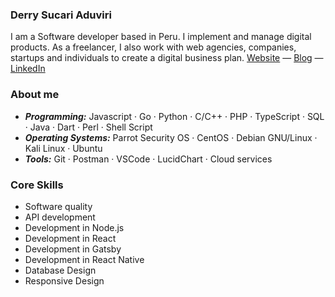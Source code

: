 ### Derry Sucari Aduviri
I am a Software developer based in Peru. I implement and manage digital products. As a freelancer, I also work with web agencies, companies, startups and individuals to create a digital business plan. [Website](https://dsucaria.com/) — [Blog](https://blog.dsucaria.com/) — [LinkedIn](https://www.linkedin.com/in/dsucaria)

### About me
- ***Programming:*** Javascript · Go · Python · C/C++ · PHP · TypeScript · SQL · Java · Dart · Perl · Shell Script
- ***Operating Systems:*** Parrot Security OS · CentOS · Debian GNU/Linux · Kali Linux · Ubuntu
- ***Tools:*** Git · Postman · VSCode · LucidChart · Cloud services

### Core Skills
* Software quality
* API development
* Development in Node.js
* Development in React
* Development in Gatsby
* Development in React Native
* Database Design
* Responsive Design
